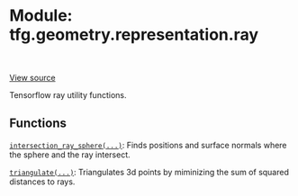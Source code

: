 <div itemscope itemtype="http://developers.google.com/ReferenceObject">
<meta itemprop="name" content="tfg.geometry.representation.ray" />
<meta itemprop="path" content="Stable" />
</div>

# Module: tfg.geometry.representation.ray

<!-- Insert buttons and diff -->

<table class="tfo-notebook-buttons tfo-api" align="left">
</table>

<a target="_blank" href="https://github.com/tensorflow/graphics/blob/master/tensorflow_graphics/geometry/representation/ray.py">View source</a>



Tensorflow ray utility functions.



## Functions

[`intersection_ray_sphere(...)`](../../../tfg/geometry/representation/ray/intersection_ray_sphere.md): Finds positions and surface normals where the sphere and the ray intersect.

[`triangulate(...)`](../../../tfg/geometry/representation/ray/triangulate.md): Triangulates 3d points by miminizing the sum of squared distances to rays.


